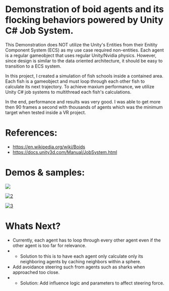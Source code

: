 # Demonstration of boid agents and its flocking behaviors powered by Unity C# Job System.
This Demonstration does NOT utilize the Unity's Entities from their Enitity Component System (ECS) as my use case required non-entities. Each agent is a regular gameobject that uses regular Unity/Nvidia physics. However, since design is similar to the data oriented architecture, it should be easy to transition to a ECS system.

In this project, I created a simulation of fish schools inside a contained area. Each fish is a gameobject and must loop through each other fish to calculate its next trajectory. To achieve maxium performance, we utilize Unity C# job systems to multithread each fish's calculations.

In the end, performance and results was very good. I was able to get more then 90 frames a second with thousands of agents which was the minimum target when tested inside a VR project.

# References:
* https://en.wikipedia.org/wiki/Boids
* https://docs.unity3d.com/Manual/JobSystem.html

# Demos & samples:
[![](http://img.youtube.com/vi/dEJ2Ut7DKr0/0.jpg)](http://www.youtube.com/watch?v=dEJ2Ut7DKr0)

[![2](http://img.youtube.com/vi/T1JvPYZJz_g/0.jpg)](http://www.youtube.com/watch?v=T1JvPYZJz_g)

[![3](http://img.youtube.com/vi/gbICBO0Wpxc/0.jpg)](http://www.youtube.com/watch?v=gbICBO0Wpxc)

# Whats Next?
* Currently, each agent has to loop through every other agent even if the other agent is too far for relevance. 
* * Solution to this is to have each agent only calculate only its neighboring agents by caching neighbors within a sphere.
* Add avoidance steering such from agents such as sharks when approached too close.
* * Solution: Add influence logic and parameters to affect steering force.

